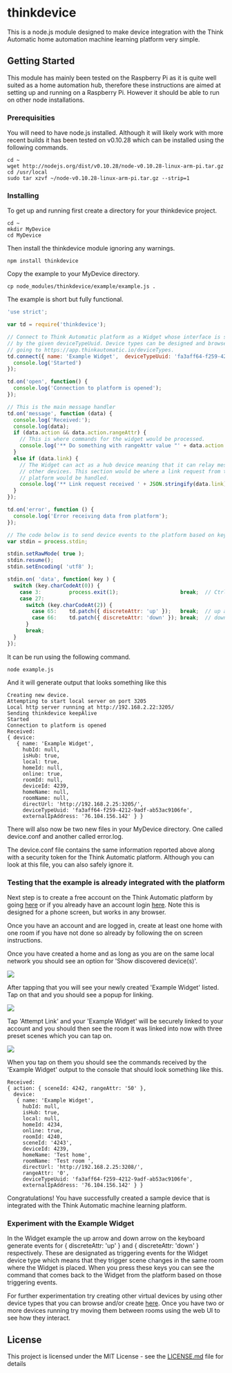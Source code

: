 # thinkdevice
This is a node.js module designed to make device integration with the Think Automatic home automation machine learning platform very simple.

## Getting Started

This module has mainly been tested on the Raspberry Pi as it is quite well suited as a home automation hub, therefore these instructions are aimed at setting up and running on a Raspberry Pi. However it should be able to run on other node installations.

### Prerequisities

You will need to have node.js installed. Although it will likely work with more recent builds it has been tested on v0.10.28 which can be installed using the following commands.

```
cd ~
wget http://nodejs.org/dist/v0.10.28/node-v0.10.28-linux-arm-pi.tar.gz
cd /usr/local
sudo tar xzvf ~/node-v0.10.28-linux-arm-pi.tar.gz --strip=1
```

### Installing

To get up and running first create a directory for your thinkdevice project.

```
cd ~
mkdir MyDevice
cd MyDevice
```
Then install the thinkdevice module ignoring any warnings.

``` 
npm install thinkdevice
```
Copy the example to your MyDevice directory.
```
cp node_modules/thinkdevice/example/example.js .
```
The example is short but fully functional.
```javascript
'use strict';

var td = require('thinkdevice');

// Connect to Think Automatic platform as a Widget whose interface is specified
// by the given deviceTypeUuid. Device types can be designed and browsed by
// going to https://app.thinkautomatic.io/deviceTypes.
td.connect({ name: 'Example Widget',  deviceTypeUuid: 'fa3aff64-f259-4212-9adf-ab53ac9106fe' }, function () { 
  console.log('Started')
});

td.on('open', function() {
  console.log('Connection to platform is opened');  
});

// This is the main message handler
td.on('message', function (data) {
  console.log('Received:');
  console.log(data);
  if (data.action && data.action.rangeAttr) {
    // This is where commands for the widget would be processed.
    console.log('** Do something with rangeAttr value "' + data.action.rangeAttr.toString() + '" here');
  }
  else if (data.link) {
    // The Widget can act as a hub device meaning that it can relay messages for 
    // other devices. This section would be where a link request from the 
    // platform would be handled.
    console.log('** Link request received ' + JSON.stringify(data.link));
  }
});

td.on('error', function () {
  console.log('Error receiving data from platform');
});

// The code below is to send device events to the platform based on key presses. 
var stdin = process.stdin;

stdin.setRawMode( true );
stdin.resume();
stdin.setEncoding( 'utf8' );

stdin.on( 'data', function( key ) {
  switch (key.charCodeAt(0)) {
    case 3:         process.exit(1);                    break;  // Ctrl - C
    case 27:
      switch (key.charCodeAt(2)) {
        case 65:    td.patch({ discreteAttr: 'up' });   break;  // up arrow key
        case 66:    td.patch({ discreteAttr: 'down' }); break;  // down arrow key
      }
      break;
  }
});
```
It can be run using the following command.
```
node example.js
```
And it will generate output that looks something like this
```
Creating new device.
Attempting to start local server on port 3205
Local http server running at http://192.168.2.22:3205/
Sending thinkdevice keepAlive
Started
Connection to platform is opened
Received:
{ device:
   { name: 'Example Widget',
     hubId: null,
     isHub: true,
     local: true,
     homeId: null,
     online: true,
     roomId: null,
     deviceId: 4239,
     homeName: null,
     roomName: null,
     directUrl: 'http://192.168.2.25:3205/',
     deviceTypeUuid: 'fa3aff64-f259-4212-9adf-ab53ac9106fe',
     externalIpAddress: '76.104.156.142' } }
```
There will also now be two new files in your MyDevice directory. One called device.conf and another called error.log.

The device.conf file contains the same information reported above along with a security token for the Think Automatic platform. Although you can look at this file, you can also safely ignore it.

### Testing that the example is already integrated with the platform

Next step is to create a free account on the Think Automatic platform by going [here](https://app.thinkautomatic.io/users/register) or if you already have an account login [here](https://app.thinkautomatic.io/users/login). Note this is designed for a phone screen, but works in any browser.

Once you have an account and are logged in, create at least one home with one room if you have not done so already by following the on screen instructions.

Once you have created a home and as long as you are on the same local network you should see an option for 'Show discovered device(s)'. 

<img src="/images/discovered.png">

After tapping that you will see your newly created 'Example Widget' listed. Tap on that and you should see a popup for linking.

<img src="/images/linking.png">

Tap 'Attempt Link' and your 'Example Widget' will be securely linked to your account and you should then see the room it was linked into now with three preset scenes which you can tap on.

<img src="/images/room.png">

When you tap on them you should see the commands received by the 'Example Widget' output to the console that should look something like this.
```
Received:
{ action: { sceneId: 4242, rangeAttr: '50' },
  device:
   { name: 'Example Widget',
     hubId: null,
     isHub: true,
     local: null,
     homeId: 4234,
     online: true,
     roomId: 4240,
     sceneId: '4243',
     deviceId: 4239,
     homeName: 'Test home',
     roomName: 'Test room ',
     directUrl: 'http://192.168.2.25:3208/',
     rangeAttr: '0',
     deviceTypeUuid: 'fa3aff64-f259-4212-9adf-ab53ac9106fe',
     externalIpAddress: '76.104.156.142' } }
```
Congratulations! You have successfully created a sample device that is integrated with the Think Automatic machine learning platform.

### Experiment with the Example Widget

In the Widget example the up arrow and down arrow on the keyboard generate events for { discreteAttr: 'up' } and { discreteAttr: 'down' } respectively. These are designated as triggering events for the Widget device type which means that they trigger scene changes in the same room where the Widget is placed. When you press these keys you can see the command that comes back to the Widget from the platform based on those triggering events.

For further experimentation try creating other virtual devices by using other device types that you can browse and/or create [here](https://app.thinkautomatic.io/deviceTypes). Once you have two or more devices running try moving them between rooms using the web UI to see how they interact.

## License

This project is licensed under the MIT License - see the [LICENSE.md](LICENSE.md) file for details

